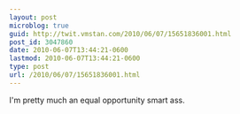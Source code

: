 ```yaml
---
layout: post
microblog: true
guid: http://twit.vmstan.com/2010/06/07/15651836001.html
post_id: 3047860
date: 2010-06-07T13:44:21-0600
lastmod: 2010-06-07T13:44:21-0600
type: post
url: /2010/06/07/15651836001.html
---
```

I'm pretty much an equal opportunity smart ass.
